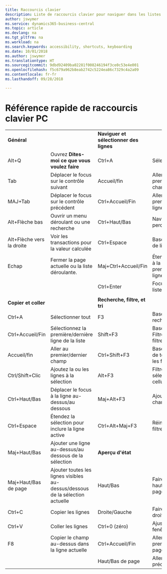 ```yaml
---
title: Raccourcis clavier
description: Liste de raccourcis clavier pour naviguer dans les listes.
author: jswymer
ms.service: dynamics365-business-central
ms.topic: article
ms.devlang: na
ms.tgt_pltfrm: na
ms.workload: na
ms.search.keywords: accessibility, shortcuts, keyboarding
ms.date: 10/01/2018
ms.author: jswymer
ms.translationtype: HT
ms.sourcegitcommit: 9dbd92409ba02281f008246194f3ce0c53e4e001
ms.openlocfilehash: f5c679a962b8eab2742c5224ea86c7329c4a2a09
ms.contentlocale: fr-fr
ms.lasthandoff: 09/28/2018

---
```


# <a name="pc-keyboard-shortcuts-quick-reference"></a>Référence rapide de raccourcis clavier PC


|||||  
|----------------|-----------|----------------|-----------|    
|**Général**||**Naviguer et sélectionner des lignes**||
|Alt+Q|Ouvrez **Dites-moi ce que vous voulez faire**|Ctrl+A|Sélectionner tout|
|Tab|Déplacer le focus sur le contrôle suivant|Accueil/fin|Aller au premier/dernier champ|
|MAJ+Tab|Déplacer le focus sur le contrôle précédent|Ctrl+Accueil/Fin|Aller à la première/dernière ligne|   
|Alt+Flèche bas|Ouvrir un menu déroulant ou une recherche|Ctrl+Haut/Bas|Naviguer sans perdre la sélection|
|Alt+Flèche vers la droite|Voir les transactions pour la valeur calculée|Ctrl+Espace|Basculer la sélection de ligne| 
|Echap|Fermer la page actuelle ou la liste déroulante.|Maj+Ctrl+Accueil/Fin|Étendre la sélection à la première/dernière ligne| 
|||Ctrl+Enter|Focus hors de la liste|
|||||
|**Copier et coller**||**Recherche, filtre, et tri**||
|Ctrl+A|Sélectionner tout|F3|Basculer la recherche|
|Ctrl+Accueil/Fin|Sélectionnez la première/dernière ligne de la liste|Shift+F3|Basculer le volet Filtre ; focus sur les filtres de champ|
|Accueil/fin|Aller au premier/dernier champ|Ctrl+Shift+F3|Basculer les filtres de totaux : focus sur les filtres de totaux|
|Ctrl/Shift+Clic|Ajoutez la ou les lignes à la sélection |Alt+F3|Filtrer la valeur sélectionnée de cellules|
|Ctrl+Haut/Bas|Déplacer le focus à la ligne au-dessus/au dessous|Maj+Alt+F3|Ajouter un filtre au champ sélectionnée|
|Ctrl+Espace|Étendez la sélection pour inclure la ligne active|Ctrl+Alt+Maj+F3|Réinitialiser les filtres|
|Maj+Haut/Bas|Ajouter une ligne au-dessus/au dessous de la sélection|**Aperçu d'état**||
|Maj+Haut/Bas de page|Ajouter toutes les lignes visibles au-dessus/dessous de la sélection actuelle|Haut/Bas|Faire défiler vers le haut et le bas de la page
|Ctrl+C|Copier les lignes|Droite/Gauche|Faire défiler vers la droite/la gauche |
|Ctrl+V|Coller les lignes|Ctrl+0 (zéro)|Ajuster la page à la fenêtre |
|F8|Copier le champ au-dessus dans la ligne actuelle|Ctrl+Accueil/Fin|Aller à la première/dernière page|
|||Haut/Bas de page|Aller à la page précédente/suivante|


